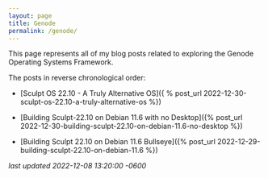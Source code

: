 ```yaml
---
layout: page
title: Genode
permalink: /genode/
---
```

This page represents all of my blog posts related to exploring the Genode Operating Systems Framework.

<!--more-->

The posts in reverse chronological order:

* [Sculpt OS 22.10 - A Truly Alternative OS]({ % post_url 2022-12-30-sculpt-os-22.10-a-truly-alternative-os %})

* [Building Sculpt-22.10 on Debian 11.6 with no Desktop]({% post_url 2022-12-30-building-sculpt-22.10-on-debian-11.6-no-desktop %})

* [Building Sculpt 22.10 on Debian 11.6 Bullseye]({% post_url 2022-12-29-building-sculpt-22.10-on-debian-11.6 %})

*last updated 2022-12-08 13:20:00 -0600*